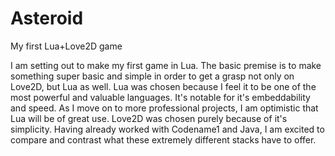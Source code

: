 # Asteroid
My first Lua+Love2D game

I am setting out to make my first game in Lua. The basic premise is to make something super basic and simple in order to get a grasp not only on Love2D, but Lua as well.
Lua was chosen because I feel it to be one of the most powerful and valuable languages. It's notable for it's embeddability and speed. As I move on to more professional projects, I am optimistic that Lua will be of great use.
Love2D was chosen purely because of it's simplicity.
Having already worked with Codename1 and Java, I am excited to compare and contrast what these extremely different stacks have to offer.
